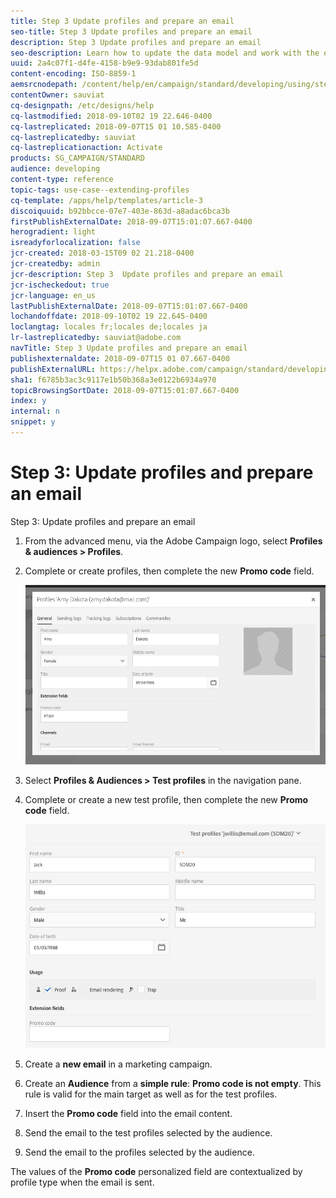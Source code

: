 ```yaml
---
title: Step 3 Update profiles and prepare an email
seo-title: Step 3 Update profiles and prepare an email
description: Step 3 Update profiles and prepare an email
seo-description: Learn how to update the data model and work with the extende field in a message.
uuid: 2a4c07f1-d4fe-4158-b9e9-93dab801fe5d
content-encoding: ISO-8859-1
aemsrcnodepath: /content/help/en/campaign/standard/developing/using/step-3--update-profiles-and-prepare-an-email
contentOwner: sauviat
cq-designpath: /etc/designs/help
cq-lastmodified: 2018-09-10T02 19 22.646-0400
cq-lastreplicated: 2018-09-07T15 01 10.585-0400
cq-lastreplicatedby: sauviat
cq-lastreplicationaction: Activate
products: SG_CAMPAIGN/STANDARD
audience: developing
content-type: reference
topic-tags: use-case--extending-profiles
cq-template: /apps/help/templates/article-3
discoiquuid: b92bbcce-07e7-403e-863d-a8adac6bca3b
firstPublishExternalDate: 2018-09-07T15:01:07.667-0400
herogradient: light
isreadyforlocalization: false
jcr-created: 2018-03-15T09 02 21.218-0400
jcr-createdby: admin
jcr-description: Step 3  Update profiles and prepare an email
jcr-ischeckedout: true
jcr-language: en_us
lastPublishExternalDate: 2018-09-07T15:01:07.667-0400
lochandoffdate: 2018-09-10T02 19 22.645-0400
loclangtag: locales fr;locales de;locales ja
lr-lastreplicatedby: sauviat@adobe.com
navTitle: Step 3 Update profiles and prepare an email
publishexternaldate: 2018-09-07T15 01 07.667-0400
publishExternalURL: https://helpx.adobe.com/campaign/standard/developing/using/step-3--update-profiles-and-prepare-an-email.html
sha1: f6785b3ac3c9117e1b50b368a3e0122b6934a970
topicBrowsingSortDate: 2018-09-07T15:01:07.667-0400
index: y
internal: n
snippet: y
---
```


# Step 3: Update profiles and prepare an email

Step 3: Update profiles and prepare an email

1. From the advanced menu, via the Adobe Campaign logo, select **Profiles & audiences > Profiles**.
1. Complete or create profiles, then complete the new **Promo code** field.

   ![](assets/schema_extension_UC3.png)

1. Select **Profiles & Audiences > Test profiles** in the navigation pane.
1. Complete or create a new test profile, then complete the new **Promo code** field.

   ![](assets/schema_extension_UC4.png)

1. Create a **new email** in a marketing campaign.
1. Create an **Audience** from a **simple rule**: **Promo code is not empty**. This rule is valid for the main target as well as for the test profiles.
1. Insert the **Promo code** field into the email content. 
1. Send the email to the test profiles selected by the audience.
1. Send the email to the profiles selected by the audience.

The values of the **Promo code** personalized field are contextualized by profile type when the email is sent.
